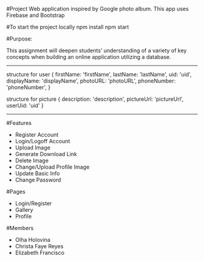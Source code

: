 #Project
Web application inspired by Google photo album. This app uses Firebase and Bootstrap

#To start the project locally
npm install
npm start

#Purpose:

This assignment will deepen students’ understanding of a variety of key concepts when building an online application utilizing a database.

----------------------------------------------------------------------------------
structure for user
{
    firstName: 'firstName',
    lastName: 'lastName',
    uid: 'uid',
    displayName: 'displayName',
    photoURL: 'photoURL',
    phoneNumber: 'phoneNumber',
}

structure for picture
{
    description: 'description',
    pictureUrl: 'pictureUrl',
    userUid: 'uid'
}

-----------------------------------------------------------------------------------

#Features
- Register Account
- Login/Logoff Account
- Upload Image
- Generate Download Link
- Delete Image
- Change/Upload Profile Image
- Update Basic Info
- Change Password

#Pages
- Login/Register 
- Gallery
- Profile

#Members
- Olha Holovina
- Christa Faye Reyes
- Elizabeth Francisco